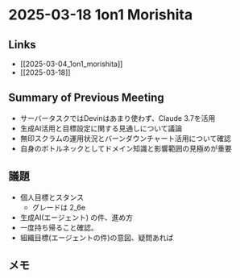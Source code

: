 # 2025-03-18 1on1 Morishita

## Links

- [[2025-03-04_1on1_morishita]]
- [[2025-03-18]]

## Summary of Previous Meeting

- サーバータスクではDevinはあまり使わず、Claude 3.7を活用
- 生成AI活用と目標設定に関する見通しについて議論
- 無印スクラムの運用状況とバーンダウンチャート活用について確認
- 自身のボトルネックとしてドメイン知識と影響範囲の見極めが重要

## 議題

- 個人目標とスタンス
	- グレードは 2_6e
- 生成AI(エージェント) の件、進め方
- 一度持ち帰ること確認。
- 組織目標(エージェントの件)の意図、疑問あれば

## メモ

